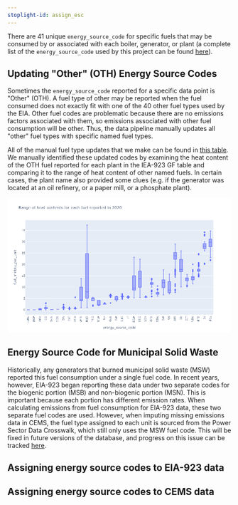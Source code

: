 ```yaml
---
stoplight-id: assign_esc
---
```


There are 41 unique `energy_source_code` for specific fuels that may be consumed by or associated with each boiler, generator, or plant (a complete list of the `energy_source_code` used by this project can be found [here](https://github.com/singularity-energy/open-grid-emissions/blob/main/data/manual/energy_source_groups.csv)). 

## Updating "Other" (OTH) Energy Source Codes
Sometimes the `energy_source_code` reported for a specific data point is "Other" (OTH). A fuel type of other may be reported when the fuel consumed does not exactly fit with one of the 40 other fuel types used by the EIA. Other fuel codes are problematic because there are no emissions factors associated with them, so emissions associated with other fuel consumption will be other. Thus, the data pipeline manually updates all "other" fuel types with specific named fuel types.

All of the manual fuel type updates that we make can be found in [this table](https://github.com/singularity-energy/open-grid-emissions/blob/main/data/manual/updated_oth_energy_source_codes.csv). We manually identified these updated codes by examining the heat content of the OTH fuel reported for each plant in the IEA-923 GF table and comparing it to the range of heat content of other named fuels. In certain cases, the plant name also provided some clues (e.g. if the generator was located at an oil refinery, or a paper mill, or a phosphate plant).

![box plot of fuel heat content](fuel_heat_content.png)

## Energy Source Code for Municipal Solid Waste

Historically, any generators that burned municipal solid waste (MSW) reported this fuel consumption under a single fuel code. In recent years, however, EIA-923 began reporting these data under two separate codes for the biogenic portion (MSB) and non-biogenic portion (MSN). This is important because each portion has different emission rates. When calculating emissions from fuel consumption for EIA-923 data, these two separate fuel codes are used. However, when imputing missing emissions data in CEMS, the fuel type assigned to each unit is sourced from the Power Sector Data Crosswalk, which still only uses the MSW fuel code. This will be fixed in future versions of the database, and progress on this issue can be tracked [here](https://github.com/singularity-energy/open-grid-emissions/issues/51).

## Assigning energy source codes to EIA-923 data

## Assigning energy source codes to CEMS data
